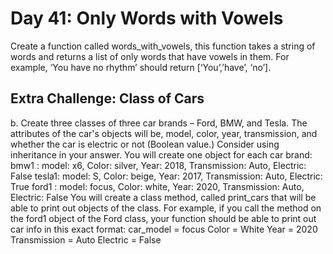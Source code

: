 # Day 41: Only Words with Vowels
Create a function called words_with_vowels, this function
takes a string of words and returns a list of only words that have
vowels in them. For example, ‘You have no rhythm’ should
return [‘You’,’have’, ‘no’].

## Extra Challenge: Class of Cars
b. Create three classes of three car brands – Ford, BMW, and
Tesla. The attributes of the car's objects will be, model,
color, year, transmission, and whether the car is
electric or not (Boolean value.) Consider using inheritance
in your answer.
You will create one object for each car brand:
bmw1 : model: x6, Color: silver, Year: 2018, Transmission: Auto, Electric: False
tesla1: model: S, Color: beige, Year: 2017, Transmission: Auto, Electric: True
ford1 : model: focus, Color: white, Year: 2020, Transmission: Auto, Electric: False
You will create a class method, called print_cars that will be
able to print out objects of the class. For example, if you call the
method on the ford1 object of the Ford class, your function
should be able to print out car info in this exact format:
car_model = focus
Color = White
Year = 2020
Transmission = Auto
Electric = False